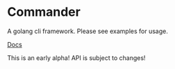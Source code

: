 Commander
=========

A golang cli framework. Please see examples for usage.

[Docs](https://godoc.org/github.com/bluec0re/go-commander)

This is an early alpha! API is subject to changes!
